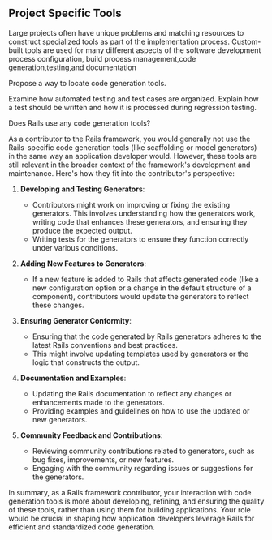 ## Project Specific Tools

Large projects often have unique problems and matching resources to construct specialized tools as part of the implementation process. Custom-built tools are used for many different aspects of the software development process  configuration, build process management,code generation,testing,and documentation

Propose a way to locate code generation tools. 

Examine how automated testing and test cases are organized. Explain how a test should be written and how it is processed during regression testing.

Does Rails use any code generation tools?

As a contributor to the Rails framework, you would generally not use the Rails-specific code generation tools (like scaffolding or model generators) in the same way an application developer would. However, these tools are still relevant in the broader context of the framework's development and maintenance. Here's how they fit into the contributor's perspective:

1. **Developing and Testing Generators**:
   - Contributors might work on improving or fixing the existing generators. This involves understanding how the generators work, writing code that enhances these generators, and ensuring they produce the expected output.
   - Writing tests for the generators to ensure they function correctly under various conditions.

2. **Adding New Features to Generators**:
   - If a new feature is added to Rails that affects generated code (like a new configuration option or a change in the default structure of a component), contributors would update the generators to reflect these changes.

3. **Ensuring Generator Conformity**:
   - Ensuring that the code generated by Rails generators adheres to the latest Rails conventions and best practices.
   - This might involve updating templates used by generators or the logic that constructs the output.

4. **Documentation and Examples**:
   - Updating the Rails documentation to reflect any changes or enhancements made to the generators.
   - Providing examples and guidelines on how to use the updated or new generators.

5. **Community Feedback and Contributions**:
   - Reviewing community contributions related to generators, such as bug fixes, improvements, or new features.
   - Engaging with the community regarding issues or suggestions for the generators.

In summary, as a Rails framework contributor, your interaction with code generation tools is more about developing, refining, and ensuring the quality of these tools, rather than using them for building applications. Your role would be crucial in shaping how application developers leverage Rails for efficient and standardized code generation.

